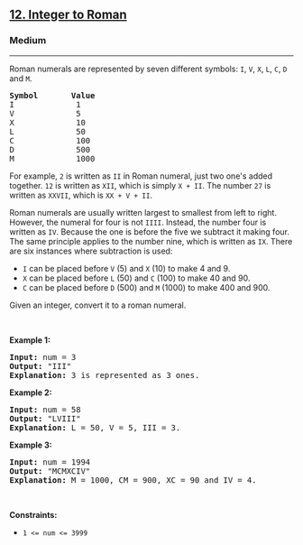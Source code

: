 <h2><a href="https://leetcode.com/problems/integer-to-roman/">12. Integer to Roman</a></h2><h3>Medium</h3><hr><div><p>Roman numerals are represented by seven different symbols:&nbsp;<code>I</code>, <code>V</code>, <code>X</code>, <code>L</code>, <code>C</code>, <code>D</code> and <code>M</code>.</p>

<pre style="position: relative;"><strong>Symbol</strong>       <strong>Value</strong>
I             1
V             5
X             10
L             50
C             100
D             500
M             1000<div class="open_grepper_editor" title="Edit &amp; Save To Grepper"></div></pre>

<p>For example,&nbsp;<code>2</code> is written as <code>II</code>&nbsp;in Roman numeral, just two one's added together. <code>12</code> is written as&nbsp;<code>XII</code>, which is simply <code>X + II</code>. The number <code>27</code> is written as <code>XXVII</code>, which is <code>XX + V + II</code>.</p>

<p>Roman numerals are usually written largest to smallest from left to right. However, the numeral for four is not <code>IIII</code>. Instead, the number four is written as <code>IV</code>. Because the one is before the five we subtract it making four. The same principle applies to the number nine, which is written as <code>IX</code>. There are six instances where subtraction is used:</p>

<ul>
	<li><code>I</code> can be placed before <code>V</code> (5) and <code>X</code> (10) to make 4 and 9.&nbsp;</li>
	<li><code>X</code> can be placed before <code>L</code> (50) and <code>C</code> (100) to make 40 and 90.&nbsp;</li>
	<li><code>C</code> can be placed before <code>D</code> (500) and <code>M</code> (1000) to make 400 and 900.</li>
</ul>

<p>Given an integer, convert it to a roman numeral.</p>

<p>&nbsp;</p>
<p><strong>Example 1:</strong></p>

<pre style="position: relative;"><strong>Input:</strong> num = 3
<strong>Output:</strong> "III"
<strong>Explanation:</strong> 3 is represented as 3 ones.
<div class="open_grepper_editor" title="Edit &amp; Save To Grepper"></div></pre>

<p><strong>Example 2:</strong></p>

<pre style="position: relative;"><strong>Input:</strong> num = 58
<strong>Output:</strong> "LVIII"
<strong>Explanation:</strong> L = 50, V = 5, III = 3.
<div class="open_grepper_editor" title="Edit &amp; Save To Grepper"></div></pre>

<p><strong>Example 3:</strong></p>

<pre style="position: relative;"><strong>Input:</strong> num = 1994
<strong>Output:</strong> "MCMXCIV"
<strong>Explanation:</strong> M = 1000, CM = 900, XC = 90 and IV = 4.
<div class="open_grepper_editor" title="Edit &amp; Save To Grepper"></div></pre>

<p>&nbsp;</p>
<p><strong>Constraints:</strong></p>

<ul>
	<li><code>1 &lt;= num &lt;= 3999</code></li>
</ul>
</div>